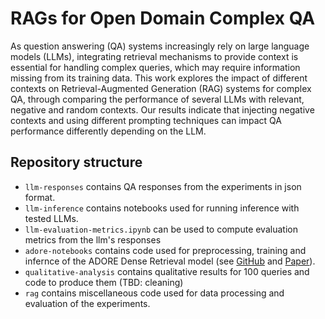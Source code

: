 # RAGs for Open Domain Complex QA
As question answering (QA) systems increasingly rely on large language models (LLMs), integrating retrieval mechanisms to provide context is essential for handling complex queries, which may require information missing from its training data. This work explores the impact of different contexts on Retrieval-Augmented Generation (RAG) systems for complex QA, through comparing the performance of several LLMs with relevant, negative and random contexts. Our results indicate that injecting negative contexts and using different prompting techniques can impact QA performance differently depending on the LLM.
## Repository structure
 - `llm-responses` contains QA responses from the experiments in json format.
 - `llm-inference` contains notebooks used for running inference with tested LLMs.
 - `llm-evaluation-metrics.ipynb` can be used to compute evaluation metrics from the llm's responses
 - `adore-notebooks` contains code used for preprocessing, training and infernce of the ADORE Dense Retrieval model (see [GitHub](https://github.com/jingtaozhan/DRhard) and [Paper](https://dl.acm.org/doi/abs/10.1145/3404835.3462880)).
 - `qualitative-analysis` contains qualitative results for 100  queries and code to produce them (TBD: cleaning)
 - `rag` contains miscellaneous code used for data processing and evaluation of the experiments.
